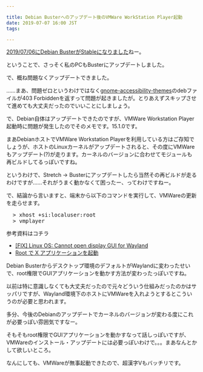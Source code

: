 ```yaml
---

title: Debian Busterへのアップデート後のVMWare WorkStation Player起動
date: 2019-07-07 16:00 JST
tags: 

---
```


<a href="https://www.debian.org/News/2019/20190706" title="Debian 10 buster released" target="_blank">2019/07/06にDebian BusterがStableになりました</a>ねー。

ということで、さっそく私のPCもBusterにアップデートしました。

で、概ね問題なくアップデートできました。

……まあ、問題ゼロというわけではなく<a href="https://packages.debian.org/ja/buster/gnome-accessibility-themes" title="gnome-accessibility-themes" target="_blank">gnome-accessibility-themes</a>のdebファイルが403 Forbiddenを返すって問題が起きましたが。とりあえずスキップさせて進めても大丈夫だったのでいいことにしましょう。

で、Debian自体はアップデートできたのですが、VMWare Workstation Player起動時に問題が発生したのでそのメモです。15.1.0です。

まあDebianホストでVMWare Workstation Playerを利用している方はご存知でしょうが、ホストのLinuxカーネルがアップデートされると、その度にVMWareもアップデート(?)が走ります。カーネルのバージョンに合わせてモジュールも再ビルドしてるっぽいですね。

というわけで、Stretch → Busterにアップデートしたら当然その再ビルドが走るわけですが……それがうまく動かなくて困ったー、ってわけですねー。


で、結論から言いますと、端末から以下のコマンドを実行して、VMWareの更新を走らせます。
<pre>
  > xhost +si:localuser:root
  > vmplayer
</pre>

参考資料はコチラ
<ul>
  <li><a href="https://www.youtube.com/watch?v=1xIvppquqco" title="[FIX] Linux OS: Cannot open display GUI for Wayland" target="_blank">[FIX] Linux OS: Cannot open display GUI for Wayland</a></li>
  <li><a href="https://wiki.archlinux.jp/index.php/Root_%E3%81%A7_X_%E3%82%A2%E3%83%97%E3%83%AA%E3%82%B1%E3%83%BC%E3%82%B7%E3%83%A7%E3%83%B3%E3%82%92%E8%B5%B7%E5%8B%95" title="archlinux wiki:Root で X アプリケーションを起動" target="_blank">Root で X アプリケーションを起動</a></li>
</ul>

Debian Busterからデスクトップ環境のデフォルトがWaylandに変わったせいで、root権限でGUIアプリケーションを動かす方法が変わったっぽいですね。

以前は特に意識しなくても大丈夫だったので元々どういう仕組みだったのかはサッパリですが、Wayland環境下のホストにVMWareを入れようとするとこういうのが必要と思われます。

多分、今後のDebianのアップデートでカーネルのバージョンが変わる度にこれが必要っぽい雰囲気ですなー。

そもそもroot権限でGUIアプリケーションを動かすなって話しっぽいですが、VMWareのインストール・アップデートには必要っぽいわけで。。。まあなんとかして欲しいところ。

なんにしても、VMWareが無事起動できたので、超漢字Vもバッチリです。
